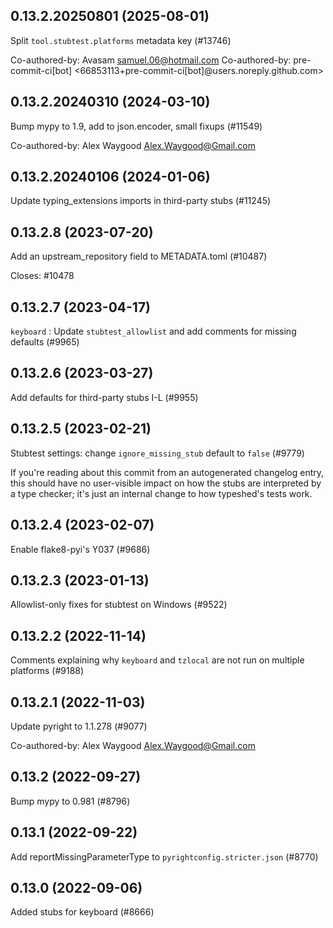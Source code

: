 ## 0.13.2.20250801 (2025-08-01)

Split `tool.stubtest.platforms` metadata key (#13746)

Co-authored-by: Avasam <samuel.06@hotmail.com>
Co-authored-by: pre-commit-ci[bot] <66853113+pre-commit-ci[bot]@users.noreply.github.com>

## 0.13.2.20240310 (2024-03-10)

Bump mypy to 1.9, add to json.encoder, small fixups (#11549)

Co-authored-by: Alex Waygood <Alex.Waygood@Gmail.com>

## 0.13.2.20240106 (2024-01-06)

Update typing_extensions imports in third-party stubs (#11245)

## 0.13.2.8 (2023-07-20)

Add an upstream_repository field to METADATA.toml (#10487)

Closes: #10478

## 0.13.2.7 (2023-04-17)

`keyboard` : Update `stubtest_allowlist` and add comments for missing defaults (#9965)

## 0.13.2.6 (2023-03-27)

Add defaults for third-party stubs I-L (#9955)

## 0.13.2.5 (2023-02-21)

Stubtest settings: change `ignore_missing_stub` default to `false` (#9779)

If you're reading about this commit from an autogenerated changelog entry, this should have no user-visible impact on how the stubs are interpreted by a type checker; it's just an internal change to how typeshed's tests work.

## 0.13.2.4 (2023-02-07)

Enable flake8-pyi's Y037 (#9686)

## 0.13.2.3 (2023-01-13)

Allowlist-only fixes for stubtest on Windows (#9522)

## 0.13.2.2 (2022-11-14)

Comments explaining why `keyboard` and `tzlocal` are not run on multiple platforms (#9188)

## 0.13.2.1 (2022-11-03)

Update pyright to 1.1.278 (#9077)

Co-authored-by: Alex Waygood <Alex.Waygood@Gmail.com>

## 0.13.2 (2022-09-27)

Bump mypy to 0.981 (#8796)

## 0.13.1 (2022-09-22)

Add reportMissingParameterType to `pyrightconfig.stricter.json` (#8770)

## 0.13.0 (2022-09-06)

Added stubs for keyboard (#8666)

